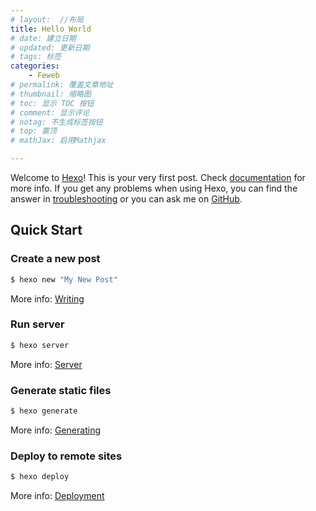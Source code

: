 ```yaml
---
# layout:  //布局
title: Hello World
# date: 建立日期
# updated: 更新日期
# tags: 标签
categories:
    - Feweb
# permalink: 覆盖文章地址
# thumbnail: 缩略图
# toc: 显示 TOC 按钮
# comment: 显示评论
# notag: 不生成标签按钮
# top: 置顶
# mathJax: 启用Mathjax

---
```

Welcome to [Hexo](https://hexo.io/)! This is your very first post. Check [documentation](https://hexo.io/docs/) for more info. If you get any problems when using Hexo, you can find the answer in [troubleshooting](https://hexo.io/docs/troubleshooting.html) or you can ask me on [GitHub](https://github.com/hexojs/hexo/issues).

## Quick Start

### Create a new post

``` bash
$ hexo new "My New Post"
```

More info: [Writing](https://hexo.io/docs/writing.html)

### Run server

``` bash
$ hexo server
```

More info: [Server](https://hexo.io/docs/server.html)

### Generate static files

``` bash
$ hexo generate
```

More info: [Generating](https://hexo.io/docs/generating.html)

### Deploy to remote sites

``` bash
$ hexo deploy
```

More info: [Deployment](https://hexo.io/docs/deployment.html)
